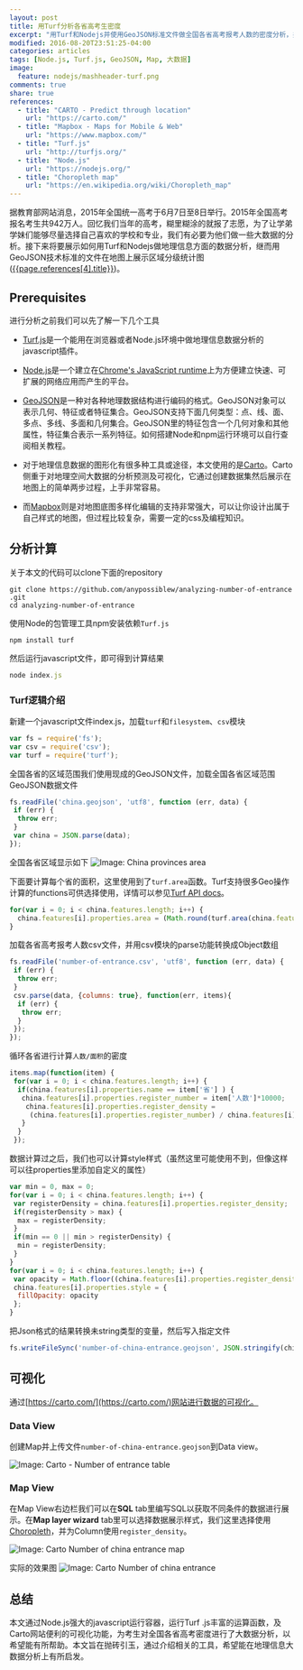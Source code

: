 ```yaml
---
layout: post
title: 用Turf分析各省高考生密度
excerpt: "用Turf和Nodejs并使用GeoJSON标准文件做全国各省高考报考人数的密度分析，并在Carto地图上进行可视化。"
modified: 2016-08-20T23:51:25-04:00
categories: articles
tags: [Node.js, Turf.js, GeoJSON, Map, 大数据]
image:
  feature: nodejs/mashheader-turf.png
comments: true
share: true
references:
  - title: "CARTO - Predict through location"
    url: "https://carto.com/"
  - title: "Mapbox - Maps for Mobile & Web"
    url: "https://www.mapbox.com/"
  - title: "Turf.js"
    url: "http://turfjs.org/"
  - title: "Node.js"
    url: "https://nodejs.org/"
  - title: "Choropleth map"
    url: "https://en.wikipedia.org/wiki/Choropleth_map"
---
```


据教育部网站消息，2015年全国统一高考于6月7日至8日举行。2015年全国高考报名考生共942万人。回忆我们当年的高考，糊里糊涂的就报了志愿，为了让学弟学妹们能够尽量选择自己喜欢的学校和专业，我们有必要为他们做一些大数据的分析。接下来将要展示如何用Turf和Nodejs做地理信息方面的数据分析，继而用GeoJSON技术标准的文件在地图上展示区域分级统计图([{{page.references[4].title}}]({{page.references[4].url}}))。

## Prerequisites
进行分析之前我们可以先了解一下几个工具

* [Turf.js]({{page.references[2].url}})是一个能用在浏览器或者Node.js环境中做地理信息数据分析的javascript插件。

* [Node.js]({{page.references[3].url}})是一个建立在[Chrome's JavaScript runtime](http://code.google.com/p/v8/)上为方便建立快速、可扩展的网络应用而产生的平台。

* [GeoJSON](www.geojson.org/)是一种对各种地理数据结构进行编码的格式。GeoJSON对象可以表示几何、特征或者特征集合。GeoJSON支持下面几何类型：点、线、面、多点、多线、多面和几何集合。GeoJSON里的特征包含一个几何对象和其他属性，特征集合表示一系列特征。如何搭建Node和npm运行环境可以自行查阅相关教程。

* 对于地理信息数据的图形化有很多种工具或途径，本文使用的是[Carto]({{page.references[0].url}})。Carto侧重于对地理空间大数据的分析预测及可视化，它通过创建数据集然后展示在地图上的简单两步过程，上手非常容易。

* 而[Mapbox]({{page.references[1].url}})则是对地图底图多样化编辑的支持非常强大，可以让你设计出属于自己样式的地图，但过程比较复杂，需要一定的css及编程知识。

## 分析计算
关于本文的代码可以clone下面的repository

```shell
git clone https://github.com/anypossiblew/analyzing-number-of-entrance
.git
cd analyzing-number-of-entrance
```

使用Node的包管理工具npm安装依赖`Turf.js`

```shell
npm install turf
```

然后运行javascript文件，即可得到计算结果

```javascript
node index.js
```

### Turf逻辑介绍
新建一个javascript文件index.js，加载`turf`和`filesystem`、`csv`模块

```javascript
var fs = require('fs');
var csv = require('csv');
var turf = require('turf');
```

全国各省的区域范围我们使用现成的GeoJSON文件，加载全国各省区域范围GeoJSON数据文件

```javascript
fs.readFile('china.geojson', 'utf8', function (err, data) {
 if (err) {
  throw err;
 }
 var china = JSON.parse(data);
});
```

全国各省区域显示如下
![Image: China provinces area](/images/nodejs/china-provinces-area.png)

下面要计算每个省的面积，这里使用到了`turf.area`函数。Turf支持很多Geo操作计算的functions可供选择使用，详情可以参见[Turf API docs](http://turfjs.org/docs/)。

```javascript
for(var i = 0; i < china.features.length; i++) {
  china.features[i].properties.area = (Math.round(turf.area(china.features[i].geometry) * 0.000621371))/100000;
}
```

加载各省高考报考人数csv文件，并用csv模块的parse功能转换成Object数组

```javascript
fs.readFile('number-of-entrance.csv', 'utf8', function (err, data) {
 if (err) {
  throw err;
 }
 csv.parse(data, {columns: true}, function(err, items){
  if (err) {
   throw err;
  }
 });
});
```

循环各省进行计算`人数/面积`的密度

```javascript
items.map(function(item) { 
 for(var i = 0; i < china.features.length; i++) { 
  if(china.features[i].properties.name == item['省'] ) { 
   china.features[i].properties.register_number = item['人数']*10000; 
    china.features[i].properties.register_density =  
     (china.features[i].properties.register_number) / china.features[i].properties.area;  
   }
  }
 });
```

数据计算过之后，我们也可以计算style样式（虽然这里可能使用不到，但像这样可以往properties里添加自定义的属性）

```javascript
var min = 0, max = 0; 
for(var i = 0; i < china.features.length; i++) { 
 var registerDensity = china.features[i].properties.register_density; 
 if(registerDensity > max) { 
  max = registerDensity; 
 } 
 if(min == 0 || min > registerDensity) { 
  min = registerDensity; 
 } 
} 
for(var i = 0; i < china.features.length; i++) { 
 var opacity = Math.floor((china.features[i].properties.register_density-min)/(max-min)*10+1)/10; 
 china.features[i].properties.style = { 
  fillOpacity: opacity 
 }; 
}
```

把Json格式的结果转换未string类型的变量，然后写入指定文件

```javascript
fs.writeFileSync('number-of-china-entrance.geojson', JSON.stringify(china));
```

## 可视化
通过[https://carto.com/](https://carto.com/)网站进行数据的可视化。

### Data View
创建Map并上传文件`number-of-china-entrance.geojson`到Data view。

![Image: Carto - Number of entrance table](/images/nodejs/carto-number-of-entrance-table.png)

### Map View
在Map View右边栏我们可以在**SQL** tab里编写SQL以获取不同条件的数据进行展示。在**Map layer wizard** tab里可以选择数据展示样式，我们这里选择使用[Choropleth]({{page.references[4].url}})，并为Column使用`register_density`。

![Image: Carto Number of china entrance map](/images/nodejs/carto-number-of-entrance-map.png)

实际的效果图
![Image: Carto Number of china entrance](/images/nodejs/carto-number-of-china-entrance.png)

## 总结
本文通过Node.js强大的javascript运行容器，运行Turf
.js丰富的运算函数，及Carto网站便利的可视化功能，为考生对全国各省高考密度进行了大数据分析，以希望能有所帮助。本文旨在抛砖引玉，通过介绍相关的工具，希望能在地理信息大数据分析上有所启发。
